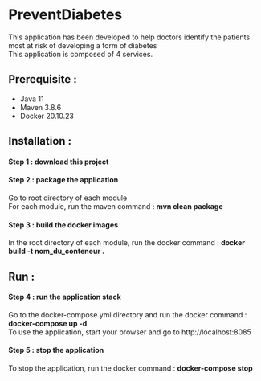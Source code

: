 # PreventDiabetes
This application has been developed to help doctors identify the patients most at risk of developing a form of diabetes  
This application is composed of 4 services.

## Prerequisite :

 - Java 11
 - Maven 3.8.6
 - Docker 20.10.23
 
## Installation :
 
#### Step 1 : download this project
 
#### Step 2 : package the application
Go to root directory of each module  
For each module, run the maven command : **mvn clean package**
 
#### Step 3 : build the docker images
In the root directory of each module, run the docker command : **docker build -t nom_du_conteneur .**  

## Run :
#### Step 4 : run the application stack
Go to the docker-compose.yml directory and run the docker command : **docker-compose up -d**  
To use the application, start your browser and go to http://localhost:8085

#### Step 5 : stop the application
To stop the application, run the docker command : **docker-compose stop**
